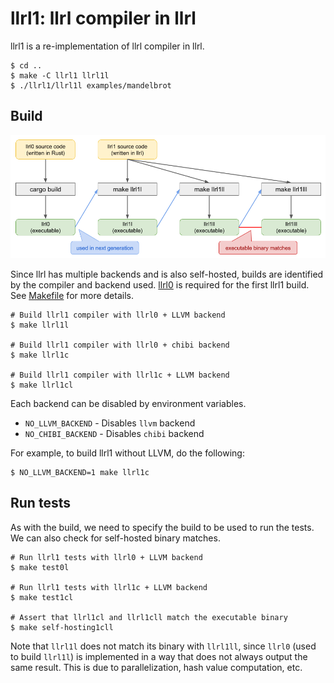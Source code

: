 # llrl1: llrl compiler in llrl

llrl1 is a re-implementation of llrl compiler in llrl.

```shell
$ cd ..
$ make -C llrl1 llrl1l
$ ./llrl1/llrl1l examples/mandelbrot
```

## Build

![](../examples/images/2.png)

Since llrl has multiple backends and is also self-hosted, builds are identified by the compiler and backend used. [llrl0](../llrl0) is required for the first llrl1 build. See [Makefile](./Makefile) for more details.

```shell
# Build llrl1 compiler with llrl0 + LLVM backend
$ make llrl1l

# Build llrl1 compiler with llrl0 + chibi backend
$ make llrl1c

# Build llrl1 compiler with llrl1c + LLVM backend
$ make llrl1cl
```

Each backend can be disabled by environment variables.

- `NO_LLVM_BACKEND` - Disables `llvm` backend
- `NO_CHIBI_BACKEND` - Disables `chibi` backend

For example, to build llrl1 without LLVM, do the following:

```shell
$ NO_LLVM_BACKEND=1 make llrl1c
```

## Run tests

As with the build, we need to specify the build to be used to run the tests. We can also check for self-hosted binary matches.

```shell
# Run llrl1 tests with llrl0 + LLVM backend
$ make test0l

# Run llrl1 tests with llrl1c + LLVM backend
$ make test1cl

# Assert that llrl1cl and llrl1cll match the executable binary
$ make self-hosting1cll
```

Note that `llrl1l` does not match its binary with `llrl1ll`, since `llrl0` (used to build `llrl1l`) is implemented in a way that does not always output the same result. This is due to parallelization, hash value computation, etc.
